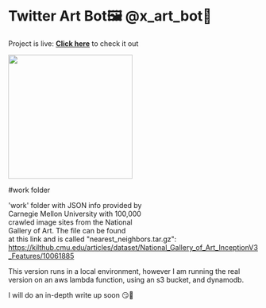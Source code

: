 # Twitter Art Bot🖼️ @x_art_bot🎨

Project is live: **[Click here](https://twitter.com/x_art_bot)**
to check it out

<img src = 'https://github.com/LimarAryan/x_art_bot/assets/110574851/7b08c739-30fc-430e-a9ac-4735ddb2e647' width = '250'>


#work folder

'work' folder with JSON info provided by\
Carnegie Mellon University with 100,000\
crawled image sites from the National\
Gallery of Art. The file can be found\
at this link and is called "nearest_neighbors.tar.gz"\: 
https://kilthub.cmu.edu/articles/dataset/National_Gallery_of_Art_InceptionV3_Features/10061885


This version runs in a local environment,
however I am running the real\
version on an aws lambda function\,
using an s3 bucket, and dynamodb\.

I will do an in-depth write up soon 😏🤩
